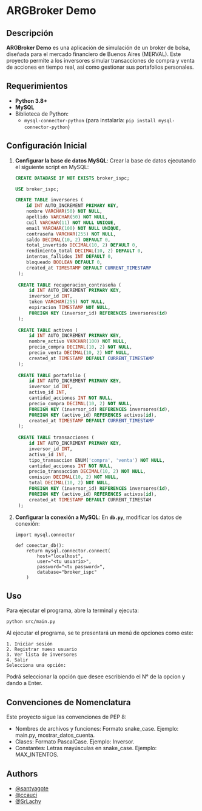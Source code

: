 # ARGBroker Demo

## Descripción

**ARGBroker Demo** es una aplicación de simulación de un broker de bolsa, diseñada para el mercado financiero de Buenos Aires (MERVAL). Este proyecto permite a los inversores simular transacciones de compra y venta de acciones en tiempo real, así como gestionar sus portafolios personales.


## Requerimientos

- **Python 3.8+**
- **MySQL**
- Biblioteca de Python:
  - `mysql-connector-python` 
  (para instalarla: `pip install mysql-connector-python`)

## Configuración Inicial

1. **Configurar la base de datos MySQL**: 
   Crear la base de datos ejecutando el siguiente script en MySQL:

   ```sql
   CREATE DATABASE IF NOT EXISTS broker_ispc;  
   
   USE broker_ispc;
   
   CREATE TABLE inversores (
       id INT AUTO_INCREMENT PRIMARY KEY,
       nombre VARCHAR(50) NOT NULL,
       apellido VARCHAR(50) NOT NULL,
       cuil VARCHAR(11) NOT NULL UNIQUE,
       email VARCHAR(100) NOT NULL UNIQUE,
       contraseña VARCHAR(255) NOT NULL,
       saldo DECIMAL(10, 2) DEFAULT 0,
       total_invertido DECIMAL(10, 2) DEFAULT 0,
       rendimiento_total DECIMAL(10, 2) DEFAULT 0,
       intentos_fallidos INT DEFAULT 0,
       bloqueado BOOLEAN DEFAULT 0,
       created_at TIMESTAMP DEFAULT CURRENT_TIMESTAMP
    );
    
    CREATE TABLE recuperacion_contraseña (
        id INT AUTO_INCREMENT PRIMARY KEY,
        inversor_id INT,
        token VARCHAR(255) NOT NULL,
        expiracion TIMESTAMP NOT NULL,
        FOREIGN KEY (inversor_id) REFERENCES inversores(id)
    );
    
    CREATE TABLE activos (
        id INT AUTO_INCREMENT PRIMARY KEY,
        nombre_activo VARCHAR(100) NOT NULL,
        precio_compra DECIMAL(10, 2) NOT NULL,
        precio_venta DECIMAL(10, 2) NOT NULL,
        created_at TIMESTAMP DEFAULT CURRENT_TIMESTAMP
    );
    
    CREATE TABLE portafolio (
        id INT AUTO_INCREMENT PRIMARY KEY,
        inversor_id INT,
        activo_id INT,
        cantidad_acciones INT NOT NULL,
        precio_compra DECIMAL(10, 2) NOT NULL,
        FOREIGN KEY (inversor_id) REFERENCES inversores(id),
        FOREIGN KEY (activo_id) REFERENCES activos(id),
        created_at TIMESTAMP DEFAULT CURRENT_TIMESTAMP
    );
    
    CREATE TABLE transacciones (
        id INT AUTO_INCREMENT PRIMARY KEY,
        inversor_id INT,
        activo_id INT,
        tipo_transaccion ENUM('compra', 'venta') NOT NULL,
        cantidad_acciones INT NOT NULL,
        precio_transaccion DECIMAL(10, 2) NOT NULL,
        comision DECIMAL(10, 2) NOT NULL,
        total DECIMAL(10, 2) NOT NULL,
        FOREIGN KEY (inversor_id) REFERENCES inversores(id),
        FOREIGN KEY (activo_id) REFERENCES activos(id),
        created_at TIMESTAMP DEFAULT CURRENT_TIMESTAM
    );

2. **Configurar la conexión a MySQL**:
    En **`db.py`**, modificar los datos de conexión:

    ```
    import mysql.connector

    def conectar_db():
        return mysql.connector.connect(
            host="localhost",
            user="<tu usuario>",
            password="<tu password>",
            database="broker_ispc"
        )

## Uso
Para ejecutar el programa, abre la terminal y ejecuta:

 `python src/main.py`

Al ejecutar el programa, se te presentará un menú de opciones como este:

    1. Iniciar sesión
    2. Registrar nuevo usuario
    3. Ver lista de inversores
    4. Salir
    Selecciona una opción:

Podrá seleccionar la opción que desee escribiendo el N° de la opcion y dando a Enter.

## Convenciones de Nomenclatura

Este proyecto sigue las convenciones de PEP 8:

- Nombres de archivos y funciones: Formato snake_case. 
Ejemplo: main.py, mostrar_datos_cuenta. 
- Clases: Formato PascalCase. 
Ejemplo: Inversor.
- Constantes: Letras mayúsculas en snake_case. 
Ejemplo: MAX_INTENTOS.


## Authors

- [@santyagote](https://github.com/santyagote)
- [@ccauci](https://github.com/ccauci)
- [@SrLachy](https://github.com/SrLachy)

